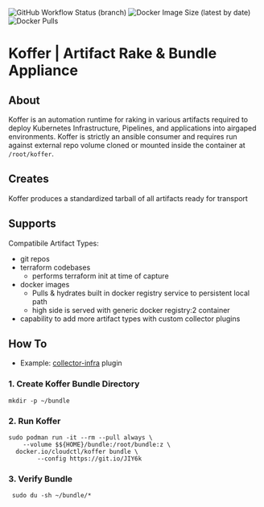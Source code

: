 ![GitHub Workflow Status (branch)](https://img.shields.io/github/workflow/status/cloudctl/koffer/koffer/main?style=plastic) ![Docker Image Size (latest by date)](https://img.shields.io/docker/image-size/cloudctl/koffer?style=plastic) ![Docker Pulls](https://img.shields.io/docker/pulls/cloudctl/koffer?style=plastic)
    
# Koffer | Artifact Rake & Bundle Appliance
## About
Koffer is an automation runtime for raking in various artifacts required to
deploy Kubernetes Infrastructure, Pipelines, and applications into airgaped 
environments. Koffer is strictly an ansible consumer and requires run against
external repo volume cloned or mounted inside the container at `/root/koffer`.

## Creates
Koffer produces a standardized tarball of all artifacts ready for transport

## Supports
Compatibile Artifact Types:
  - git repos
  - terraform codebases 
    - performs terraform init at time of capture
  - docker images
    - Pulls & hydrates built in docker registry service to persistent local path
    - high side is served with generic docker registry:2 container
  - capability to add more artifact types with custom collector plugins

## How To
  - Example: [collector-infra](https://github.com/CodeSparta/collector-ocp) plugin

### 1. Create Koffer Bundle Directory
```
mkdir -p ~/bundle
```
### 2. Run Koffer
```
sudo podman run -it --rm --pull always \
    --volume $${HOME}/bundle:/root/bundle:z \
  docker.io/cloudctl/koffer bundle \
        --config https://git.io/JIY6k
```
### 3. Verify Bundle
```
 sudo du -sh ~/bundle/*
```
